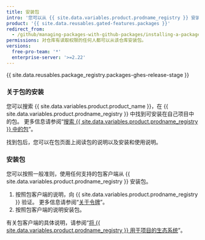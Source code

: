 ```yaml
---
title: 安装包
intro: '您可以从 {{ site.data.variables.product.prodname_registry }} 安装包，并将包用作自己项目中的依赖项。'
product: '{{ site.data.reusables.gated-features.packages }}'
redirect_from:
  - /github/managing-packages-with-github-packages/installing-a-package
permissions: 对仓库有读取权限的任何人都可以从该仓库安装包。
versions:
  free-pro-team: '*'
  enterprise-server: '>=2.22'
---
```


{{ site.data.reusables.package_registry.packages-ghes-release-stage }}

### 关于包的安装

您可以搜索 {{ site.data.variables.product.product_name }}，在 {{ site.data.variables.product.prodname_registry }} 中找到可安装在自己项目中的包。 更多信息请参阅“[搜索 {{ site.data.variables.product.prodname_registry }} 中的包](/github/searching-for-information-on-github/searching-for-packages)”。

找到包后，您可以在包页面上阅读包的说明以及安装和使用说明。

### 安装包

您可以按照一般准则，使用任何支持的包客户端从 {{ site.data.variables.product.prodname_registry }} 安装包。

1. 按照包客户端的说明，向 {{ site.data.variables.product.prodname_registry }} 验证。 更多信息请参阅“[关于令牌](/packages/publishing-and-managing-packages/about-github-packages#authenticating-to-github-packages)”。
2. 按照包客户端的说明安装包。

有关包客户端的具体说明，请参阅“[将 {{ site.data.variables.product.prodname_registry }} 用于项目的生态系统](/packages/using-github-packages-with-your-projects-ecosystem)”。
